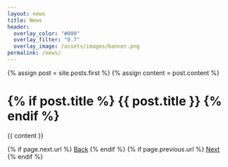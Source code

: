 ```yaml
---
layout: news
title: News
header:
  overlay_color: "#000"
  overlay_filter: "0.7"
  overlay_image: /assets/images/banner.png
permalink: /news/
---
```


{% assign post = site.posts.first %}
{% assign content = post.content %}

<h1 class="entry-title">
{% if post.title %}
    {{ post.title }}
{% endif %}
</h1>

{{ content }}

<div>
  {% if page.next.url %}
    <a class="btn btn--inverse" href="{{page.next.url}}">Back</a>
  {% endif %}
  {% if page.previous.url %}
    <a class="btn btn--inverse" href="{{page.previous.url}}">Next</a>
  {% endif %}
</div>
